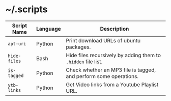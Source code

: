 
# ~/.scripts

| Script Name   | Language |      Description     |
|---------------|----------|----------------------|
| `apt-uri`     |  Python  | Print download URLs of ubuntu packages.  |
| `hide-files`  |  Bash    | Hide files recursively by adding them to `.hidden` file list. |
| `is-tagged`   |  Python  | Check whether an MP3 file is tagged, and perform some operations. |
| `ytb-links`   |  Python  | Get Video links from a Youtube Playlist URL. |
